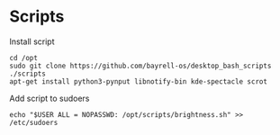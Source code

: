# Scripts

Install script
```
cd /opt
sudo git clone https://github.com/bayrell-os/desktop_bash_scripts ./scripts
apt-get install python3-pynput libnotify-bin kde-spectacle scrot
```

Add script to sudoers
```
echo "$USER ALL = NOPASSWD: /opt/scripts/brightness.sh" >> /etc/sudoers
```
